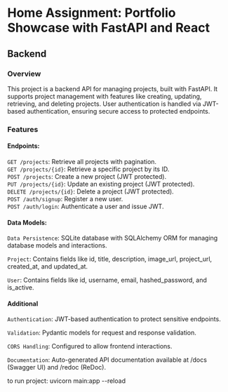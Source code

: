 # Home Assignment: Portfolio Showcase with FastAPI and React

## Backend

### Overview

This project is a backend API for managing projects, built with FastAPI. It supports project management with features like creating, updating, retrieving, and deleting projects. User authentication is handled via JWT-based authentication, ensuring secure access to protected endpoints.

### Features

#### Endpoints:

```GET /projects```: Retrieve all projects with pagination.   
```GET /projects/{id}```: Retrieve a specific project by its ID.    
```POST /projects```: Create a new project (JWT protected).   
```PUT /projects/{id}```: Update an existing project (JWT protected).     
```DELETE /projects/{id}```: Delete a project (JWT protected).    
```POST /auth/signup```: Register a new user.   
```POST /auth/login```: Authenticate a user and issue JWT.

#### Data Models: 

```Data Persistence```: SQLite database with SQLAlchemy ORM for managing database models and interactions.

```Project```: Contains fields like id, title, description, image_url, project_url, created_at, and updated_at.

```User```: Contains fields like id, username, email, hashed_password, and is_active.

#### Additional

```Authentication```: JWT-based authentication to protect sensitive endpoints.

```Validation```: Pydantic models for request and response validation.

```CORS Handling```: Configured to allow frontend interactions.

```Documentation```: Auto-generated API documentation available at /docs (Swagger UI) and /redoc (ReDoc).


to run project: uvicorn main:app --reload
